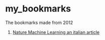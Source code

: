 # my_bookmarks
The bookmarks made from 2012
1. [Nature Machine Learning an italian article](https://magazine.unibo.it/archivio/2019/09/03/big-data-e-deep-learning-un-nuovo-modello-matematico-per-creare-sistemi-artificiali-intelligenti)
